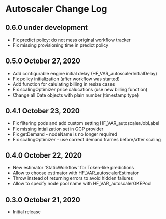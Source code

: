Autoscaler Change Log
=====================

0.6.0 under development
------------------------

- Fix predict policy: do not mess original workflow tracker
- Fix missing provisioning time in predict policy

0.5.0 October 27, 2020
------------------------

- Add configurable engine initial delay (HF_VAR_autoscalerInitialDelay)
- Fix policy initialization (after workflow was started)
- Add function for calulating billing in resize cases
- Fix scalingOptimizer price calucations (use new billing function)
- Change all Date objects with plain number (timestamp type)

0.4.1 October 23, 2020
------------------------

- Fix filtering pods and add custom setting HF_VAR_autoscalerJobLabel
- Fix missing intialization set in GCP provider
- Fix getDemand - nodeName is no longer required
- Fix scalingOptimizer - use correct demand frames before/after scaling

0.4.0 October 22, 2020
------------------------

- New estimator 'StaticWorkflow' for Token-like predictions
- Allow to choose estimator with HF_VAR_autoscalerEstimator
- Throw instead of returning errors to avoid hidden failures
- Allow to specify node pool name with HF_VAR_autoscalerGKEPool

0.3.0 October 21, 2020
-----------------------------

- Initial release

